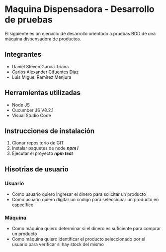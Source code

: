 # Maquina Dispensadora - Desarrollo de pruebas
El siguiente es un ejercicio de desarrollo orientado a pruebas BDD de una máquina dispensadora de productos.

## Integrantes
- Daniel Steven García Triana
- Carlos Alexander Cifuentes Diaz
- Luis Miguel Ramírez Menjura

## Herramientas utilizadas
- Node JS
- Cucumber JS V8.2.1
- Visual Studio Code

## Instrucciones de instalación
1. Clonar repositorio de GIT
2. Instalar paquetes de node **_npm i_**
3. Ejecutar el proyecto **_npm test_**

## Hisotrias de usuario
### Usuario
- Como usuario quiero ingresar el dinero para solicitar un producto
- Como usuario quiero digitar un codigo para seleccionar un producto en específico
### Máquina
- Como máquina quiero determinar si el dinero es suficiente para comprar un producto
- Como máquina quiero identificar el producto seleccionado por el usuario para verificar si hay stock del mismo
